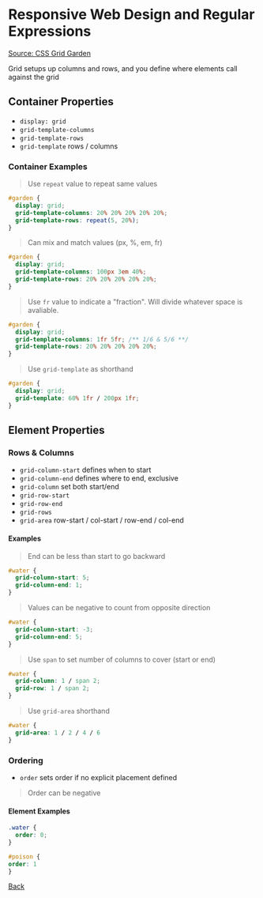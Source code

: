# Responsive Web Design and Regular Expressions

[Source: CSS Grid Garden](https://cssgridgarden.com/)

Grid setups up columns and rows, and you define where elements call against the grid

## Container Properties

* `display: grid`
* `grid-template-columns`
* `grid-template-rows`
* `grid-template` rows / columns

### Container Examples

> Use `repeat` value to repeat same values

```css
#garden {
  display: grid;
  grid-template-columns: 20% 20% 20% 20% 20%;
  grid-template-rows: repeat(5, 20%);
}
```

> Can mix and match values (px, %, em, fr)

```css
#garden {
  display: grid;
  grid-template-columns: 100px 3em 40%;
  grid-template-rows: 20% 20% 20% 20% 20%;
}
```

> Use `fr` value to indicate a "fraction". Will divide whatever space is avaliable.

```css
#garden {
  display: grid;
  grid-template-columns: 1fr 5fr; /** 1/6 & 5/6 **/
  grid-template-rows: 20% 20% 20% 20% 20%;
}
```

> Use `grid-template` as shorthand

```css
#garden {
  display: grid;
  grid-template: 60% 1fr / 200px 1fr;
}
```

## Element Properties

### Rows & Columns

* `grid-column-start` defines when to start
* `grid-column-end` defines where to end, exclusive
* `grid-column` set both start/end
* `grid-row-start`
* `grid-row-end`
* `grid-rows`
* `grid-area` row-start / col-start / row-end / col-end

#### Examples

> End can be less than start to go backward

```css
#water {
  grid-column-start: 5;
  grid-column-end: 1;
}
```

> Values can be negative to count from opposite direction

```css
#water {
  grid-column-start: -3;
  grid-column-end: 5;
}
```

> Use `span` to set number of columns to cover (start or end)

```css
#water {
  grid-column: 1 / span 2;
  grid-row: 1 / span 2;
}
```

> Use `grid-area` shorthand

```css
#water {
  grid-area: 1 / 2 / 4 / 6
}
```

### Ordering

* `order` sets order if no explicit placement defined

> Order can be negative

#### Element Examples

```css
.water {
  order: 0;
}

#poison {
order: 1
}
```

[Back](README.md)
